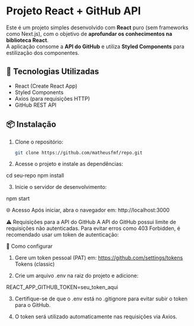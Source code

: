 # Projeto React + GitHub API

Este é um projeto simples desenvolvido com **React** puro (sem frameworks como Next.js), com o objetivo de **aprofundar os conhecimentos na biblioteca React**.  
A aplicação consome a **API do GitHub** e utiliza **Styled Components** para estilização dos componentes.

## 🚀 Tecnologias Utilizadas

- React (Create React App)
- Styled Components
- Axios (para requisições HTTP)
- GitHub REST API

## 📦 Instalação

1. Clone o repositório:

   ```bash
   git clone https://github.com/matheusfmf/repo.git

2. Acesse o projeto e instale as dependências:

cd seu-repo
npm install

3. Inicie o servidor de desenvolvimento:

npm start

🌐 Acesso
Após iniciar, abra o navegador em:
http://localhost:3000

⚠️ Requisições para a API do GitHub
A API do GitHub possui limite de requisições não autenticadas. Para evitar erros como 403 Forbidden, é recomendado usar um token de autenticação:

🔑 Como configurar
1. Gere um token pessoal (PAT) em:
https://github.com/settings/tokens
Tokens (classic)

2. Crie um arquivo .env na raiz do projeto e adicione:

REACT_APP_GITHUB_TOKEN=seu_token_aqui

3. Certifique-se de que o .env está no .gitignore para evitar subir o token para o GitHub.

4. O token será utilizado automaticamente nas requisições via Axios.